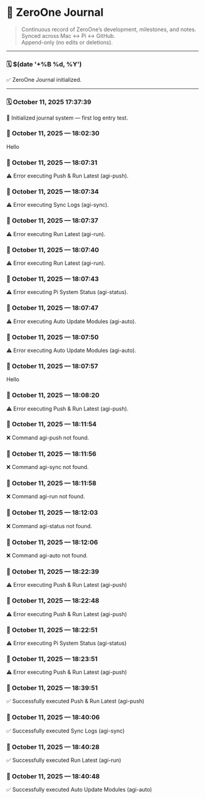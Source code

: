 # 🧠 ZeroOne Journal
> Continuous record of ZeroOne’s development, milestones, and notes.  
> Synced across Mac ↔ Pi ↔ GitHub.  
> Append-only (no edits or deletions).

---

### 🗓️ $(date '+%B %d, %Y')
✅ ZeroOne Journal initialized.

---
### 🗓️ October 11, 2025 17:37:39
🧩 Initialized journal system — first log entry test.
### 🧾 October 11, 2025 — 18:02:30
Hello

### 🧩 October 11, 2025 — 18:07:31
⚠️  Error executing Push & Run Latest (agi-push).

### 🧩 October 11, 2025 — 18:07:34
⚠️  Error executing Sync Logs (agi-sync).

### 🧩 October 11, 2025 — 18:07:37
⚠️  Error executing Run Latest (agi-run).

### 🧩 October 11, 2025 — 18:07:40
⚠️  Error executing Run Latest (agi-run).

### 🧩 October 11, 2025 — 18:07:43
⚠️  Error executing Pi System Status (agi-status).

### 🧩 October 11, 2025 — 18:07:47
⚠️  Error executing Auto Update Modules (agi-auto).

### 🧩 October 11, 2025 — 18:07:50
⚠️  Error executing Auto Update Modules (agi-auto).

### 🧩 October 11, 2025 — 18:07:57
Hello

### 🧩 October 11, 2025 — 18:08:20
⚠️  Error executing Push & Run Latest (agi-push).

### 🧩 October 11, 2025 — 18:11:54
❌ Command agi-push not found.

### 🧩 October 11, 2025 — 18:11:56
❌ Command agi-sync not found.

### 🧩 October 11, 2025 — 18:11:58
❌ Command agi-run not found.

### 🧩 October 11, 2025 — 18:12:03
❌ Command agi-status not found.

### 🧩 October 11, 2025 — 18:12:06
❌ Command agi-auto not found.

### 🧩 October 11, 2025 — 18:22:39
⚠️  Error executing Push & Run Latest (agi-push)

### 🧩 October 11, 2025 — 18:22:48
⚠️  Error executing Push & Run Latest (agi-push)

### 🧩 October 11, 2025 — 18:22:51
⚠️  Error executing Pi System Status (agi-status)

### 🧩 October 11, 2025 — 18:23:51
⚠️  Error executing Push & Run Latest (agi-push)

### 🧩 October 11, 2025 — 18:39:51
✅ Successfully executed Push & Run Latest (agi-push)

### 🧩 October 11, 2025 — 18:40:06
✅ Successfully executed Sync Logs (agi-sync)

### 🧩 October 11, 2025 — 18:40:28
✅ Successfully executed Run Latest (agi-run)

### 🧩 October 11, 2025 — 18:40:48
✅ Successfully executed Auto Update Modules (agi-auto)

